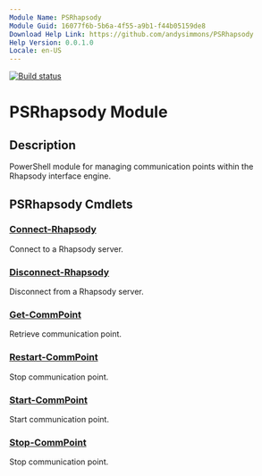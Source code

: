 ```yaml
---
Module Name: PSRhapsody
Module Guid: 16077f6b-5b6a-4f55-a9b1-f44b05159de8
Download Help Link: https://github.com/andysimmons/PSRhapsody
Help Version: 0.0.1.0
Locale: en-US
---
```


[![Build status](https://ci.appveyor.com/api/projects/status/dktthvk43gwicc7l?svg=true)](https://ci.appveyor.com/project/andysimmons/PSRhapsody)

# PSRhapsody Module
## Description
PowerShell module for managing communication points within the Rhapsody interface engine.

## PSRhapsody Cmdlets
### [Connect-Rhapsody](docs\Connect-Rhapsody.md)
Connect to a Rhapsody server.

### [Disconnect-Rhapsody](docs\Disconnect-Rhapsody.md)
Disconnect from a Rhapsody server.

### [Get-CommPoint](docs\Get-CommPoint.md)
Retrieve communication point.

### [Restart-CommPoint](docs\Restart-CommPoint.md)
Stop communication point.

### [Start-CommPoint](docs\Start-CommPoint.md)
Start communication point.

### [Stop-CommPoint](docs\Stop-CommPoint.md)
Stop communication point.

